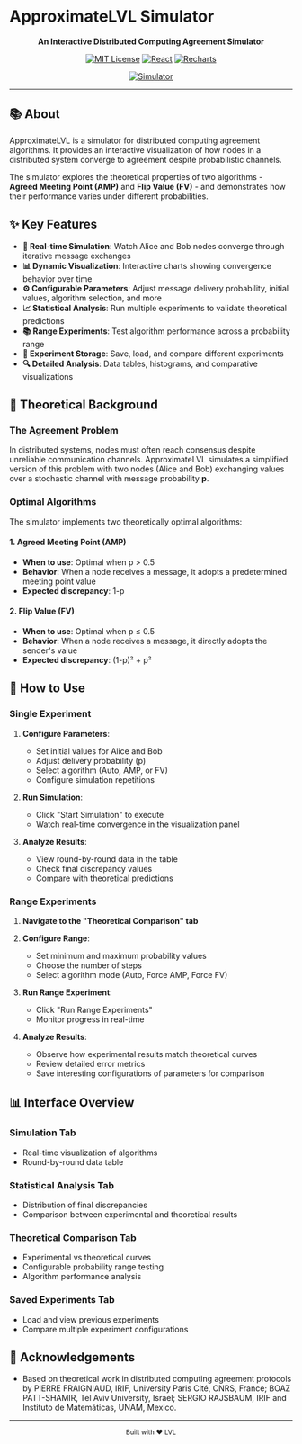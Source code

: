 # ApproximateLVL Simulator

<div align="center">

**An Interactive Distributed Computing Agreement Simulator**

[![MIT License](https://img.shields.io/badge/License-MIT-green.svg)](https://opensource.org/licenses/MIT)
[![React](https://img.shields.io/badge/React-18.x-blue.svg)](https://reactjs.org/)
[![Recharts](https://img.shields.io/badge/Recharts-2.x-purple.svg)](https://recharts.org/)




</div>

<div align="center">
  <a href="https://notgigi.github.io/ApproximateLVL/" target="_blank">
    <img src="https://img.shields.io/badge/Live_Demo-Visit_Site-2ea44f?style=for-the-badge" alt="Simulator">
  </a>
</div>


---

## 📚 About

ApproximateLVL is a simulator for distributed computing agreement algorithms. It provides an interactive visualization of how nodes in a distributed system converge to agreement despite probabilistic channels.

The simulator explores the theoretical properties of two algorithms - **Agreed Meeting Point (AMP)** and **Flip Value (FV)** - and demonstrates how their performance varies under different probabilities.

## ✨ Key Features

- **🔄 Real-time Simulation**: Watch Alice and Bob nodes converge through iterative message exchanges
- **📊 Dynamic Visualization**: Interactive charts showing convergence behavior over time
- **⚙️ Configurable Parameters**: Adjust message delivery probability, initial values, algorithm selection, and more
- **📈 Statistical Analysis**: Run multiple experiments to validate theoretical predictions
- **📚 Range Experiments**: Test algorithm performance across a probability range
- **💾 Experiment Storage**: Save, load, and compare different experiments
- **🔍 Detailed Analysis**: Data tables, histograms, and comparative visualizations

## 🧠 Theoretical Background

### The Agreement Problem

In distributed systems, nodes must often reach consensus despite unreliable communication channels. ApproximateLVL simulates a simplified version of this problem with two nodes (Alice and Bob) exchanging values over a stochastic channel with message probability **p**.

### Optimal Algorithms

The simulator implements two theoretically optimal algorithms:

#### 1. Agreed Meeting Point (AMP)
- **When to use**: Optimal when p > 0.5
- **Behavior**: When a node receives a message, it adopts a predetermined meeting point value
- **Expected discrepancy**: 1-p

#### 2. Flip Value (FV)
- **When to use**: Optimal when p ≤ 0.5
- **Behavior**: When a node receives a message, it directly adopts the sender's value
- **Expected discrepancy**: (1-p)² + p²

## 📖 How to Use

### Single Experiment

1. **Configure Parameters**:
   - Set initial values for Alice and Bob
   - Adjust delivery probability (p)
   - Select algorithm (Auto, AMP, or FV)
   - Configure simulation repetitions

2. **Run Simulation**:
   - Click "Start Simulation" to execute
   - Watch real-time convergence in the visualization panel

3. **Analyze Results**:
   - View round-by-round data in the table
   - Check final discrepancy values
   - Compare with theoretical predictions

### Range Experiments

1. **Navigate to the "Theoretical Comparison" tab**

2. **Configure Range**:
   - Set minimum and maximum probability values
   - Choose the number of steps
   - Select algorithm mode (Auto, Force AMP, Force FV)

3. **Run Range Experiment**:
   - Click "Run Range Experiments"
   - Monitor progress in real-time

4. **Analyze Results**:
   - Observe how experimental results match theoretical curves
   - Review detailed error metrics
   - Save interesting configurations of parameters for comparison

## 📊 Interface Overview

### Simulation Tab
- Real-time visualization of algorithms
- Round-by-round data table

### Statistical Analysis Tab
- Distribution of final discrepancies
- Comparison between experimental and theoretical results

### Theoretical Comparison Tab
- Experimental vs theoretical curves
- Configurable probability range testing
- Algorithm performance analysis

### Saved Experiments Tab
- Load and view previous experiments
- Compare multiple experiment configurations


## 🙏 Acknowledgements

- Based on theoretical work in distributed computing agreement protocols by PIERRE FRAIGNIAUD, IRIF, University Paris Cité, CNRS, France; BOAZ PATT-SHAMIR, Tel Aviv University, Israel; SERGIO RAJSBAUM, IRIF and Instituto de Matemáticas, UNAM, Mexico.


---

<div align="center">
  <sub>Built with ❤️ LVL</sub>
</div>
